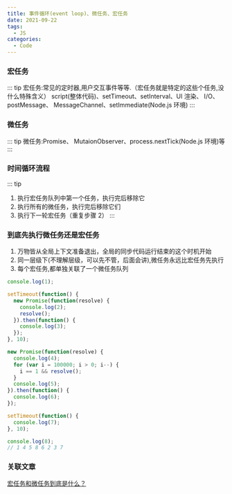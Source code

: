 ```yaml
---
title: 事件循环(event loop)、微任务、宏任务
date: 2021-09-22
tags:
  - JS
categories:
  - Code
---
```


<h3>宏任务</h3>

::: tip
宏任务:常见的定时器,用户交互事件等等.（宏任务就是特定的这些个任务,没什么特殊含义）
script(整体代码)、setTimeout、setInterval、UI 渲染、 I/O、postMessage、 MessageChannel、setImmediate(Node.js 环境)
:::

<h3>微任务</h3>

::: tip
微任务:Promise、 MutaionObserver、process.nextTick(Node.js 环境)等
:::

<h3>时间循环流程</h3>

::: tip

1. 执行宏任务队列中第一个任务，执行完后移除它
2. 执行所有的微任务，执行完后移除它们
3. 执行下一轮宏任务（重复步骤 2）
   :::

<h3>到底先执行微任务还是宏任务</h3>

1. 万物皆从全局上下文准备退出，全局的同步代码运行结束的这个时机开始
2. 同一层级下(不理解层级，可以先不管，后面会讲),微任务永远比宏任务先执行
3. 每个宏任务,都单独关联了一个微任务队列

```js
console.log(1);

setTimeout(function() {
  new Promise(function(resolve) {
    console.log(2);
    resolve();
  }).then(function() {
    console.log(3);
  });
}, 10);

new Promise(function(resolve) {
  console.log(4);
  for (var i = 100000; i > 0; i--) {
    i == 1 && resolve();
  }
  console.log(5);
}).then(function() {
  console.log(6);
});

setTimeout(function() {
  console.log(7);
}, 10);

console.log(8);
// 1 4 5 8 6 2 3 7
```

<h3>关联文章</h3>

[宏任务和微任务到底是什么？](https://www.jianshu.com/p/bfc3e319a96b)
